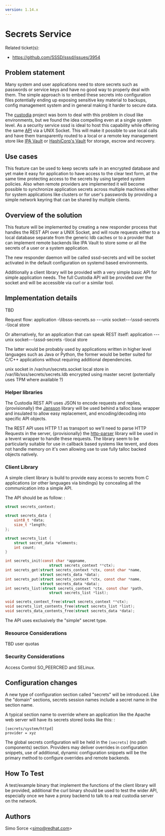 ```yaml
---
version: 1.14.x
---
```


# Secrets Service

Related ticket(s):

  - <https://github.com/SSSD/sssd/issues/3954>

## Problem statement

Many system and user applications need to store secrets such as passwords or service keys and have no good way to properly deal with them. The simple approach is to embed these secrets into configuration files potentially ending up exposing sensitive key material to backups, config management system and in general making it harder to secure data.

The [custodia](https://github.com/simo5/custodia) project was born to deal with this problem in cloud like environments, but we found the idea compelling even at a single system level. As a security service sssd is ideal to host this capability while offering the same [API](https://github.com/simo5/custodia/blob/master/API.md) via a UNIX Socket. This will make it possible to use local calls and have them transparently routed to a local or a remote key management store like [IPA Vault](http://www.freeipa.org/page/V4/Password_Vault_1.0) or [HashiCorp's Vault](https://www.vaultproject.io) for storage, escrow and recovery.

## Use cases

This feature can be used to keep secrets safe in an encrypted database and yet make it easy for application to have access to the clear text form, at the same time protecting access to the secrets by using targeted system policies. Also when remote providers are implemented it will become possible to synchronize application secrets across multiple machines either for system applications like clusters or for user's passwords by providing a simple network keyring that can be shared by multiple clients.

## Overview of the solution

This feature will be implemented by creating a new responder process that handles the REST API over a UNIX Socket, and will route requests either to a local database separate from the generic ldb caches or to a provider that can implement remote backends like IPA Vault to store some or all the secrets of a user or a system application.

The new responder daemon will be called sssd-secrets and will be socket activated in the default configuration on systemd based environments.

Additionally a client library will be provided with a very simple basic API for simple application needs. The full Custodia API will be provided over the socket and will be accessible via curl or a similar tool.

## Implementation details

TBD

Request flow: application -\libsss-secrets.so ---unix socket---\sssd-secrets -\local store

Or alternatively, for an application that can speak REST itself: application ---unix socket---\sssd-secrets -\local store

The latter would be probably used by applications written in higher level languages such as Java or Python, the former would be better suited for C/C++ applications without requiring additional dependencies.

unix socket in /var/run/secrets.socket local store in /var/lib/sss/secrets/secrets.ldb encrypted using master secret (potentially uses TPM where available ?)

### Helper libraries

The Custodia REST API uses JSON to encode requests and replies, {provisionally} the [​Jansson](http://www.digip.org/jansson/) library will be used behind a talloc base wrapper and insulated to allow easy replacement, and encoding/decoding into specific API objects.

The REST API uses HTTP 1.1 as transport so we'll need to parse HTTP Requests in the server, {provisionally} the [​http-parser](https://github.com/nodejs/http-parser) library will be used in a tevent wrapper to handle these requests. The library seem to be particularly suitable for use in callback based systems like tevent, and does not handle memory on it's own allowing use to use fully talloc backed objects natively.

### Client Library

A simple client library is build to provide easy access to secrets from C applications (or other languages via bindings) by concealing all the communication into a simple API.

The API should be as follow: :

```c
struct secrets_context;

struct secrets_data {
    uint8_t *data;
    size_t *length;
};

struct secrets_list {
    struct secret_data *elements;
    int count;
}

int secrets_init(const char *appname,
                    struct secrets_context **ctx);
int secrets_get(struct secrets_context *ctx, const char *name,
                struct secrets_data *data);
int secrets_put(struct secrets_context *ctx, const char *name,
                struct secrets_data *data);
int secrets_list(struct secrets_context *ctx, const char *path,
                    struct secrets_list *list);

void secrets_context_free(struct secrets_context **ctx);
void secrets_list_contents_free(struct secrets_list *list);
void secrets_data_contents_free(struct secrets_data *data);
```

The API uses exclusively the "simple" secret type.

### Resource Considerations

TBD user quotas

### Security Considerations

Access Control SO_PEERCRED and SELinux.

## Configuration changes

A new type of configuration section called "secrets" will be introduced. Like the "domain" sections, secrets session names include a secret name in the section name.

A typical section name to override where an application like the Apache web server will have its secrets stored looks like this: :

    [secrets/system/httpd]
    provider = xyz

The global secrets configuration will be held in the `[secrets]` (no path components) section. Providers may deliver overrides in configuration snippets, use of additional, dynamic configuration snippets will be the primary method to configure overrides and remote backends.

## How To Test

A test/example binary that implement the functions of the client library will be provided, additional the curl binary should be used to test the wider API, especially once we have a proxy backend to talk to a real custodia server on the network.

## Authors

Simo Sorce \<simo@redhat.com\>
